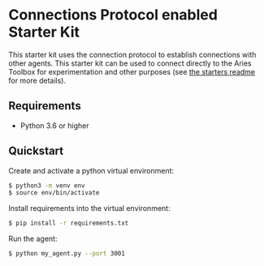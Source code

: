 Connections Protocol enabled Starter Kit
========================================

This starter kit uses the connection protocol to establish connections with
other agents. This starter kit can be used to connect directly to the Aries
Toolbox for experimentation and other purposes (see [the starters
readme](../README.md##connecting-directly-to-the-aries-toolbox) for more
details).

Requirements
------------

- Python 3.6 or higher

Quickstart
----------

Create and activate a python virtual environment:
```sh
$ python3 -m venv env
$ source env/bin/activate
```

Install requirements into the virtual environment:
```sh
$ pip install -r requirements.txt
```

Run the agent:
```sh
$ python my_agent.py --port 3001
```
